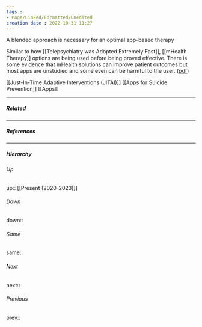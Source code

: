 ```yaml
---
tags :
- Page/Linked/Formatted/Unedited
creation date : 2022-10-31 11:27 
---
```


A blended approach is necessary for an optimal app-based therapy

Similar to how [[Telepsychiatry was Adopted Extremely Fast]], [[mHealth Therapy]] options are being used before being proved effective. There is some evidence that mHealth solutions can improve patient outcomes but most apps are unstudied and some even can be harmful to the user. ([pdf](zotero://open-pdf/library/items/9FUDVGA5?page=2&annotation=VTBL6BYJ))

[[Just-In-Time Adaptive Interventions (JITAI)]]
[[Apps for Suicide Prevention]]
[[Apps]]

---
##### Related


---
##### References


---
##### Hierarchy
###### Up
up:: [[Present (2020-2023)]]
###### Down
down:: 
###### Same
same:: 
###### Next
next:: 
###### Previous
prev:: 